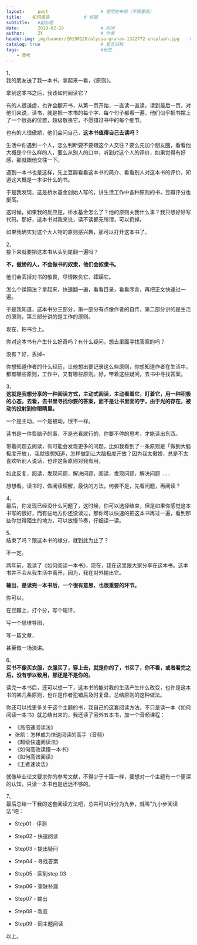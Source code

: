 ```yaml
---
layout:     post                    # 使用的布局（不需要改）
title:    如何阅读             # 标题 
subtitle:   #副标题
date:       2019-02-28              # 时间
author:     ZY                      # 作者
header-img: img/banner/20190128/alyssa-graham-1322772-unsplash.jpg    #这篇文章标题背景图片
catalog: true                       # 是否归档
tags:                               #标签
    - 思考
---
```


1、  
我的朋友送了我一本书，拿起来一看，《原则》。  

拿到这本书之后，我该如何阅读它？  

有的人很谦虚，也许会翻开书，从第一页开始，一直读一直读，读到最后一页。对他们来说，读书，就是把一本书的每个字、每个句子都看一遍，他们似乎把书摆上了一个很高的位置，超级敬畏它，不愿错过书中的每个细节。  

也有的人很傲娇，他们会问自己，**这本书值得自己去读吗？**  

生活中你遇到一个人，怎么判断要不要跟这个人交往？要么先加个朋友圈，看看他大概是个什么样的人，要么从别人的口中，听到对这个人的评价，如果觉得有好感，那就跟他交往一下。  

遇到一本书也是这样，先上豆瓣看看这本书的简介、看看别人对这本书的评价，知道这大概是一本讲什么的书。  

于是我发现，这是桥水基金创始人写的，讲生活工作中各种原则的书，豆瓣评分也挺高。  

这时候，如果我的反应是，桥水基金怎么了？他的原则关我什么事？我只想好好写代码。那好，这本书对我来说，读不读都无所谓，可以扔掉。  

如果我确实对这个大人物的原则感兴趣，那可以打开这本书了。  

2、  
接下来就要把这本书从头到尾翻一遍吗？  

**不，傲娇的人，不会做书的奴隶，他们会奴隶书。**  

他们会丢掉对书的敬畏，尽情欺负它、蹂躏它。  

怎么个蹂躏法？拿起来，快速翻一遍，看看目录，看看序言，再把正文快速过一遍。  

于是我知道，这本书分三部分，第一部分有点像作者的自传，第二部分讲的是生活的原则，第三部分讲的是工作的原则。  

现在，把书合上。  

你对这本书有产生什么好奇吗？有什么疑问，想去里面寻找答案的吗？  

没有？好，丢掉~  

你想知道作者的什么经历，让他想出要记录这么些原则，你想知道作者在生活中，都有哪些原则，工作中，又有哪些原则。好，带着这些疑问，去书中寻找答案。  

3、  
**这就是我想分享的一种阅读方式，主动式阅读，主动看着它，盯着它，用一种积极的心态，去看，去书里寻找你要的答案，而不是让书里面的字，由于光的存在，被动的投射到你眼睛里。**  

一个是主动，一个是被动，很不一样。  

读书是一件费脑子的事，不是光看就行的，你要不停的思考，才能读出东西。  

带着问题去阅读，有可能会发现更多的问题，比如我看到了一条原则是「做到大脑极度开放」，我就很想知道，怎样做到让大脑极度开放？因为我太傲娇，总是不太喜欢听别人说话，也许这条原则对我有用。  

如此反复，阅读，发现问题，解决问题，阅读，发现问题，解决问题 ……  

想想看，读书时，做阅读理解，最快的方法，何尝不是，先看问题，再阅读？

4、  
最后，你发现已经没什么问题了，这时候，你可以选择结束，但是如果你感觉这本书写的很好，而有些地方你还没读过，那你可以快速的把这本书再过一遍，看到那些你觉得陌生的地方，可以放慢节奏，仔细读一读。  

5、  
结束了吗？跟这本书的缘分，就到此为止了？

不一定。

两年前，我读了《如何阅读一本书》，现在，我在这里跟大家分享在这本书。这本书并不会从我生活中离开，因为，我在对外输出它。

**输出，是读完一本书后，一个很有意思、也很重要的环节。**

你可以，  

在豆瓣上，打个分，写个短评，

写一个思维导图，

写一篇文章，

甚至做一场演讲。

6、  
**买书不像买衣服，衣服买了，穿上去，就是你的了，书买了，你不看，或者看完之后，没有学以致用，那还是不是你的。**

读完一本书后，还可以想一下，这本书的能对我的生活产生什么改变，也许是这本书的某几条原则，也许是作者犯错后及时复盘，总结原则的这种做法。

你还可以找更多关于这个主题的书，我自己的这套阅读方法，不只是读一本《如何阅读一本书》就总结出来的，我还读了另外五本书，加一个音频课程：

- 《高倍速阅读法》
- 张凯：怎样成为快速阅读的高手（音频）
- 《超级快速阅读法》
- 《如何高效读懂一本书》
- 《如何高效阅读》
- 《王者速读法》

就像毕业论文要求你的参考文献，不得少于十篇一样，要想对一个主题有一个更深的认知，只读一本书也是远远不够的。

7、  
最后总结一下我的这套阅读方法吧，总共可以拆分为九步，就叫”九小步阅读法“吧：

- Step01 - 评测

- Step02 - 快速阅读

- Step03 - 提出疑问

- Step04 - 寻找答案

- Step05 - 回到step 03

- Step06 - 查缺补漏

- Step07 - 输出

- Step08 - 改变

- Step09 - 同主题阅读



以上。 


















